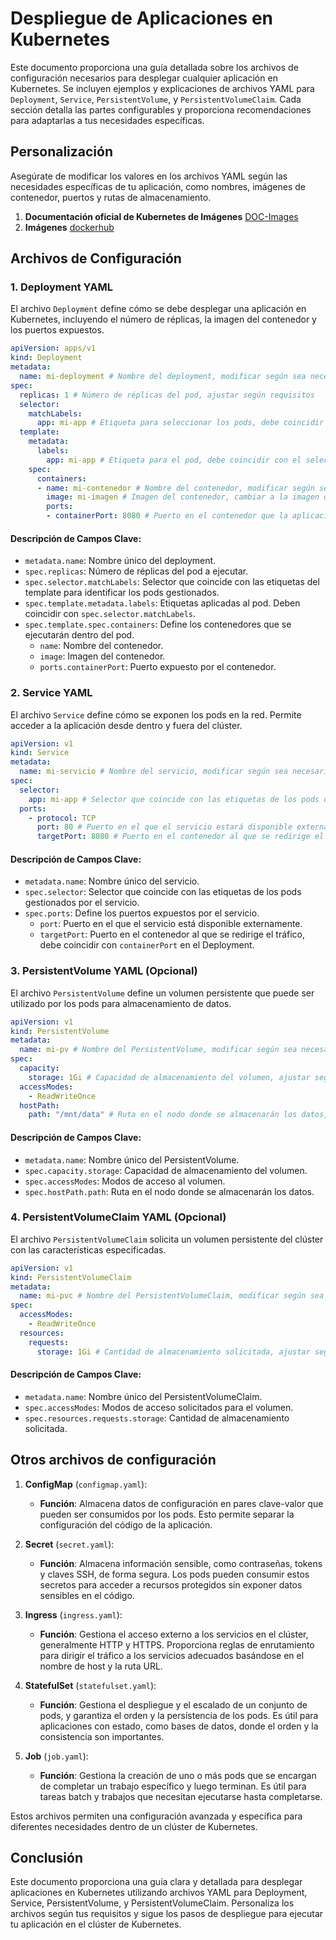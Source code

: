 # Despliegue de Aplicaciones en Kubernetes

Este documento proporciona una guía detallada sobre los archivos de configuración necesarios para desplegar cualquier aplicación en Kubernetes. Se incluyen ejemplos y explicaciones de archivos YAML para `Deployment`, `Service`, `PersistentVolume`, y `PersistentVolumeClaim`. Cada sección detalla las partes configurables y proporciona recomendaciones para adaptarlas a tus necesidades específicas.

## Personalización

Asegúrate de modificar los valores en los archivos YAML según las necesidades específicas de tu aplicación, como nombres, imágenes de contenedor, puertos y rutas de almacenamiento.
1. **Documentación oficial de Kubernetes de Imágenes** [DOC-Images](https://kubernetes.io/docs/concepts/containers/images/)
2. **Imágenes** [dockerhub](https://hub.docker.com/search?image_filter=official)


## Archivos de Configuración

### 1. Deployment YAML

El archivo `Deployment` define cómo se debe desplegar una aplicación en Kubernetes, incluyendo el número de réplicas, la imagen del contenedor y los puertos expuestos.

```yaml
apiVersion: apps/v1
kind: Deployment
metadata:
  name: mi-deployment # Nombre del deployment, modificar según sea necesario
spec:
  replicas: 1 # Número de réplicas del pod, ajustar según requisitos
  selector:
    matchLabels:
      app: mi-app # Etiqueta para seleccionar los pods, debe coincidir con las etiquetas en template.metadata.labels
  template:
    metadata:
      labels:
        app: mi-app # Etiqueta para el pod, debe coincidir con el selector
    spec:
      containers:
      - name: mi-contenedor # Nombre del contenedor, modificar según sea necesario
        image: mi-imagen # Imagen del contenedor, cambiar a la imagen que se desea usar (por ejemplo, nginx:latest)
        ports:
        - containerPort: 8080 # Puerto en el contenedor que la aplicación expone, ajustar según sea necesario
```

#### Descripción de Campos Clave:

- `metadata.name`: Nombre único del deployment.
- `spec.replicas`: Número de réplicas del pod a ejecutar.
- `spec.selector.matchLabels`: Selector que coincide con las etiquetas del template para identificar los pods gestionados.
- `spec.template.metadata.labels`: Etiquetas aplicadas al pod. Deben coincidir con `spec.selector.matchLabels`.
- `spec.template.spec.containers`: Define los contenedores que se ejecutarán dentro del pod.
  - `name`: Nombre del contenedor.
  - `image`: Imagen del contenedor.
  - `ports.containerPort`: Puerto expuesto por el contenedor.

### 2. Service YAML

El archivo `Service` define cómo se exponen los pods en la red. Permite acceder a la aplicación desde dentro y fuera del clúster.

```yaml
apiVersion: v1
kind: Service
metadata:
  name: mi-servicio # Nombre del servicio, modificar según sea necesario
spec:
  selector:
    app: mi-app # Selector que coincide con las etiquetas de los pods definidos en el Deployment
  ports:
    - protocol: TCP
      port: 80 # Puerto en el que el servicio estará disponible externamente
      targetPort: 8080 # Puerto en el contenedor al que se redirige el tráfico, debe coincidir con containerPort en el Deployment
```

#### Descripción de Campos Clave:

- `metadata.name`: Nombre único del servicio.
- `spec.selector`: Selector que coincide con las etiquetas de los pods gestionados por el servicio.
- `spec.ports`: Define los puertos expuestos por el servicio.
  - `port`: Puerto en el que el servicio está disponible externamente.
  - `targetPort`: Puerto en el contenedor al que se redirige el tráfico, debe coincidir con `containerPort` en el Deployment.

### 3. PersistentVolume YAML (Opcional)

El archivo `PersistentVolume` define un volumen persistente que puede ser utilizado por los pods para almacenamiento de datos.

```yaml
apiVersion: v1
kind: PersistentVolume
metadata:
  name: mi-pv # Nombre del PersistentVolume, modificar según sea necesario
spec:
  capacity:
    storage: 1Gi # Capacidad de almacenamiento del volumen, ajustar según requisitos
  accessModes:
    - ReadWriteOnce
  hostPath:
    path: "/mnt/data" # Ruta en el nodo donde se almacenarán los datos, modificar según sea necesario
```

#### Descripción de Campos Clave:

- `metadata.name`: Nombre único del PersistentVolume.
- `spec.capacity.storage`: Capacidad de almacenamiento del volumen.
- `spec.accessModes`: Modos de acceso al volumen.
- `spec.hostPath.path`: Ruta en el nodo donde se almacenarán los datos.

### 4. PersistentVolumeClaim YAML (Opcional)

El archivo `PersistentVolumeClaim` solicita un volumen persistente del clúster con las características especificadas.

```yaml
apiVersion: v1
kind: PersistentVolumeClaim
metadata:
  name: mi-pvc # Nombre del PersistentVolumeClaim, modificar según sea necesario
spec:
  accessModes:
    - ReadWriteOnce
  resources:
    requests:
      storage: 1Gi # Cantidad de almacenamiento solicitada, ajustar según requisitos
```

#### Descripción de Campos Clave:

- `metadata.name`: Nombre único del PersistentVolumeClaim.
- `spec.accessModes`: Modos de acceso solicitados para el volumen.
- `spec.resources.requests.storage`: Cantidad de almacenamiento solicitada.


## Otros archivos de configuración

1. **ConfigMap** (`configmap.yaml`):
   - **Función**: Almacena datos de configuración en pares clave-valor que pueden ser consumidos por los pods. Esto permite separar la configuración del código de la aplicación.

2. **Secret** (`secret.yaml`):
   - **Función**: Almacena información sensible, como contraseñas, tokens y claves SSH, de forma segura. Los pods pueden consumir estos secretos para acceder a recursos protegidos sin exponer datos sensibles en el código.

3. **Ingress** (`ingress.yaml`):
   - **Función**: Gestiona el acceso externo a los servicios en el clúster, generalmente HTTP y HTTPS. Proporciona reglas de enrutamiento para dirigir el tráfico a los servicios adecuados basándose en el nombre de host y la ruta URL.

4. **StatefulSet** (`statefulset.yaml`):
   - **Función**: Gestiona el despliegue y el escalado de un conjunto de pods, y garantiza el orden y la persistencia de los pods. Es útil para aplicaciones con estado, como bases de datos, donde el orden y la consistencia son importantes.

5. **Job** (`job.yaml`):
   - **Función**: Gestiona la creación de uno o más pods que se encargan de completar un trabajo específico y luego terminan. Es útil para tareas batch y trabajos que necesitan ejecutarse hasta completarse.

Estos archivos permiten una configuración avanzada y específica para diferentes necesidades dentro de un clúster de Kubernetes.


## Conclusión

Este documento proporciona una guía clara y detallada para desplegar aplicaciones en Kubernetes utilizando archivos YAML para Deployment, Service, PersistentVolume, y PersistentVolumeClaim. Personaliza los archivos según tus requisitos y sigue los pasos de despliegue para ejecutar tu aplicación en el clúster de Kubernetes.
